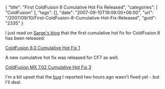 {
	"title": "First ColdFusion 8 Cumulative Hot Fix Released",
	"categories": [
		"ColdFusion"
	],
	"tags": [],
	"date": "2007-09-10T19:09:00+06:00",
	"url": "/2007/09/10/First-ColdFusion-8-Cumulative-Hot-Fix-Released",
	"guid": "2335"
}

I just read on <a href="http://www.sargeway.com/blog/index.cfm/2007/9/10/ColdFusion-CF8-CHF1-and-CFMX702-CHF3-released">Sarge's blog</a> that the first cumulative hot fix for ColdFusion 8 has been released:

<a href="http://kb.adobe.com/selfservice/viewContent.do?externalId=kb402466&sliceId=1">ColdFusion 8.0 Cumulative Hot Fix 1</a>

A new cumulative hot fix was released for CF7 as well.

<a href="http://kb.adobe.com/selfservice/viewContent.do?externalId=kb402465&sliceId=1">ColdFusion MX 7.02 Cumulative Hot Fix 3</a>

I'm a bit upset that the <a href="http://www.raymondcamden.com/index.cfm/2007/9/10/Bug-with-JavaScript-bind-and-textareas">bug</a> I reported two hours ago wasn't fixed yet - but I'll deal.